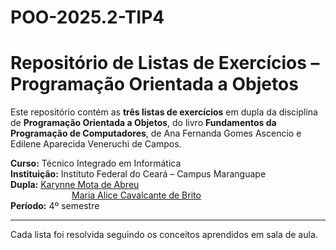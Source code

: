 # POO-2025.2-TIP4

# Repositório de Listas de Exercícios – Programação Orientada a Objetos

Este repositório contém as **três listas de exercícios** em dupla da disciplina de **Programação Orientada a Objetos**, do livro **Fundamentos da Programação de Computadores**, de Ana Fernanda Gomes Ascencio e Edilene Aparecida Veneruchi de Campos.

**Curso:** Técnico Integrado em Informática  
**Instituição:** Instituto Federal do Ceará – Campus Maranguape  
**Dupla:** [Karynne Mota de Abreu](https://github.com/Karyn-Mota)  
       [Maria Alice Cavalcante de Brito](https://github.com/alicecavalcante)  
**Período:** 4º semestre

---

Cada lista foi resolvida seguindo os conceitos aprendidos em sala de aula.
